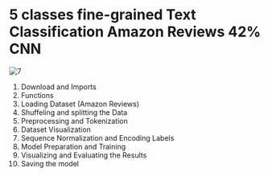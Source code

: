 # **5 classes fine-grained Text Classification Amazon Reviews 42% CNN**

![7](https://github.com/user-attachments/assets/70845476-774b-4033-9ff3-095d8704127f)

1. Download and Imports
2. Functions
3. Loading Dataset (Amazon Reviews)
4. Shuffeling and splitting the Data
5. Preprocessing and Tokenization
6. Dataset Visualization
7. Sequence Normalization and Encoding Labels
8. Model Preparation and Training
9. Visualizing and Evaluating the Results
10. Saving the model

